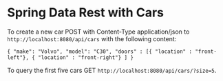 # Spring Data Rest with Cars

To create a new car POST with Content-Type application/json to `http://localhost:8080/api/cars` with the following content:

```
{ "make": "Volvo", "model": "C30", "doors" : [{ "location" : "front-left"}, { "location" : "front-right"} ] }
```

To query the first five cars GET `http://localhost:8080/api/cars/?size=5`.